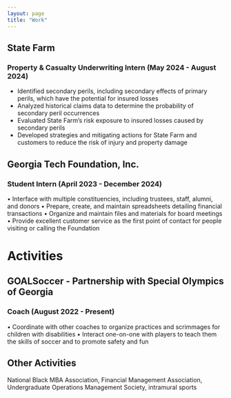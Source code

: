 ```yaml
---
layout: page
title: "Work"
---
```

## State Farm
### Property & Casualty Underwriting Intern (May 2024 - August 2024)
* Identified secondary perils, including secondary effects of primary perils, which have the potential for insured losses
* Analyzed historical claims data to determine the probability of secondary peril occurrences
* Evaluated State Farm’s risk exposure to insured losses caused by secondary perils
* Developed strategies and mitigating actions for State Farm and customers to reduce the risk of injury and property damage
## Georgia Tech Foundation, Inc.
### Student Intern (April 2023 - December 2024)
• Interface with multiple constituencies, including trustees, staff, alumni, and donors
• Prepare, create, and maintain spreadsheets detailing financial transactions
• Organize and maintain files and materials for board meetings
• Provide excellent customer service as the first point of contact for people visiting or calling the Foundation
# Activities
## GOALSoccer - Partnership with Special Olympics of Georgia
### Coach (August 2022 - Present)
• Coordinate with other coaches to organize practices and scrimmages for children with disabilities
• Interact one-on-one with players to teach them the skills of soccer and to promote safety and fun
## Other Activities
National Black MBA Association, Financial Management Association, Undergraduate Operations Management
Society, intramural sports
